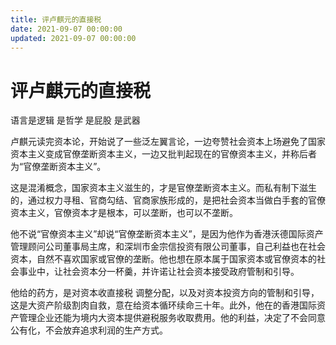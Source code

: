 ```yaml
---
title: 评卢麒元的直接税
date: 2021-09-07 00:00:00
updated: 2021-09-07 00:00:00
---
```


# 评卢麒元的直接税

语言是逻辑 是哲学 是屁股 是武器

卢麒元读完资本论，开始说了一些泛左翼言论，一边夸赞社会资本上场避免了国家资本主义变成官僚垄断资本主义，一边又批判起现在的官僚资本主义，并称后者为“官僚垄断资本主义”。

这是混淆概念，国家资本主义滋生的，才是官僚垄断资本主义。而私有制下滋生的，通过权力寻租、官商勾结、官商家族形成的，是把社会资本当做白手套的官僚资本主义，官僚资本才是根本，可以垄断，也可以不垄断。

他不说“官僚资本主义”却说“官僚垄断资本主义”，是因为他作为香港沃德国际资产管理顾问公司董事局主席，和深圳市金宗信投资有限公司董事，自己利益也在社会资本，自然不喜欢国家或官僚的垄断。他也想在原本属于国家资本或官僚资本的社会事业中，让社会资本分一杯羹，并许诺让社会资本接受政府管制和引导。

他给的药方，是对资本收直接税 调整分配，以及对资本投资方向的管制和引导，这是大资产阶级割肉自救，意在给资本循环续命三十年。此外，他在的香港国际资产管理企业还能为境内大资本提供避税服务收取费用。他的利益，决定了不会同意公有化，不会放弃追求利润的生产方式。
